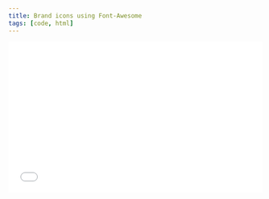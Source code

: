 ```yaml
---
title: Brand icons using Font-Awesome
tags: [code, html]
---
```


<iframe id="cp_embed_ByGodo" src="//codepen.io/anon/embed/ByGodo?height=300&amp;theme-id=1&amp;slug-hash=ByGodo&amp;default-tab=html&amp;line-numbers=&amp;animations=run&amp;user=anon" scrolling="no" frameborder="0" height="300" allowtransparency="true" allowfullscreen="true" name="CodePen Embed" title="CodePen Embed" class="cp_embed_iframe undefined" style="width: 100%; overflow: hidden;"></iframe>
